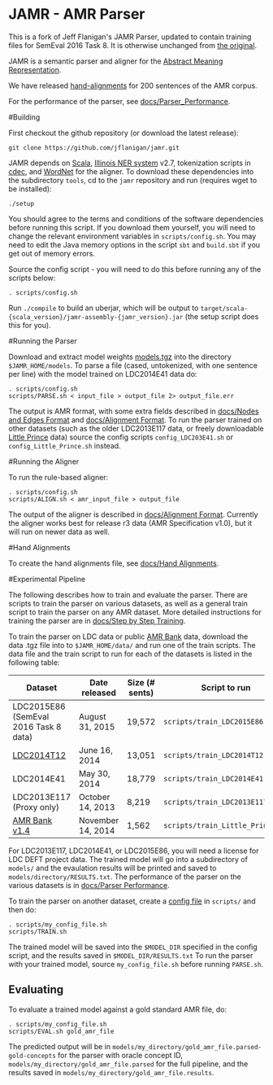 JAMR - AMR Parser
=================

This is a fork of Jeff Flanigan's JAMR Parser, updated to contain training files for SemEval 2016 Task 8. It is otherwise unchanged
from [the original](https://github.com/jflanigan/jamr).

JAMR is a semantic parser and aligner for the [Abstract Meaning Representation](http://amr.isi.edu/). 

We have released [hand-alignments](docs/Hand_Alignments.md) for 200 sentences of the AMR corpus.

For the performance of the parser, see [docs/Parser_Performance](docs/Parser_Performance.md).

#Building

First checkout the github repository (or download the latest release):

    git clone https://github.com/jflanigan/jamr.git

JAMR depends on [Scala](http://www.scala-lang.org), [Illinois NER
system](http://cogcomp.cs.illinois.edu/page/download_view/NETagger) v2.7, tokenization scripts in
[cdec](https://github.com/redpony/cdec), and [WordNet](http://wordnetcode.princeton.edu/3.0/WordNet-3.0.tar.gz) for the
aligner. To download these dependencies into the subdirectory `tools`, cd to the `jamr` repository and run (requires
wget to be installed):

    ./setup

You should agree to the terms and conditions of the software dependencies before running this script.  If you download
them yourself, you will need to change the relevant environment variables in `scripts/config.sh`.  You may need to edit
the Java memory options in the script `sbt` and `build.sbt` if you get out of memory errors.

Source the config script - you will need to do this before running any of the scripts below:

    . scripts/config.sh

Run `./compile` to build an uberjar, which will be output to
`target/scala-{scala_version}/jamr-assembly-{jamr_version}.jar` (the setup script does this for you).

#Running the Parser

Download and extract model weights [models.tgz](http://cs.cmu.edu/~jmflanig/models.tgz) into the directory
`$JAMR_HOME/models`.  To parse a file (cased, untokenized, with one sentence per line) with the model trained on
LDC2014E41 data do:

    . scripts/config.sh
    scripts/PARSE.sh < input_file > output_file 2> output_file.err

The output is AMR format, with some extra fields described in [docs/Nodes and Edges
Format](docs/Nodes_and_Edges_Format.md) and [docs/Alignment Format](docs/Alignment_Format.md). To run the parser trained
on other datasets (such as the older LDC2013E117 data, or freely downloadable [Little
Prince](http://amr.isi.edu/download.html) data) source the config scripts `config_LDC203E41.sh`
or `config_Little_Prince.sh` instead.

#Running the Aligner

To run the rule-based aligner:

    . scripts/config.sh
    scripts/ALIGN.sh < amr_input_file > output_file

The output of the aligner is described in [docs/Alignment Format](docs/Alignment_Format.md).  Currently the aligner
works best for release r3 data (AMR Specification v1.0), but it will run on newer data as well.

#Hand Alignments

To create the hand alignments file, see [docs/Hand Alignments](docs/Hand_Alignments.md).

#Experimental Pipeline

The following describes how to train and evaluate the parser.  There are scripts to train the parser on various
datasets, as well as a general train script to train the parser on any AMR dataset.  More detailed instructions for
training the parser are in [docs/Step by Step Training](docs/Step_by_Step_Training.md).

To train the parser on LDC data or public [AMR Bank](http://amr.isi.edu/download.html) data, download the data .tgz file
into to `$JAMR_HOME/data/` and run one of the train scripts.  The data file and the train script to run for each of the datasets
is listed in the following table:

| Dataset | Date released | Size (# sents) | Script to run   | File to move to `data/` |
| --- | ---- | ---- | ---- | --- |
| LDC2015E86 (SemEval 2016 Task 8 data)   | August 31, 2015     | 19,572     | `scripts/train_LDC2015E86.sh` | `LDC2015E86_DEFT_Phase_2_AMR_Annotation_R1.tgz` |
| [LDC2014T12](https://catalog.ldc.upenn.edu/LDC2014T12) | June 16, 2014 | 13,051 | `scripts/train_LDC2014T12.sh`    | `amr_anno_1.0_LDC2014T12.tgz` |
| LDC2014E41 | May 30, 2014 | 18,779 | `scripts/train_LDC2014E41.sh`    | `LDC2014E41_DEFT_Phase_1_AMR_Annotation_R4.tgz`  |
| LDC2013E117 (Proxy only) | October 14, 2013 | 8,219 | `scripts/train_LDC2013E117.sh` | `LDC2013E117.tgz` |
| [AMR Bank v1.4](http://amr.isi.edu/download.html) | November 14, 2014 | 1,562 | `scripts/train_Little_Prince.sh` | (automatically downloaded)   |

For LDC2013E117, LDC2014E41, or LDC2015E86, you will need a license for LDC DEFT project data. The trained model will go into a subdirectory of `models/` and the evaulation results will be printed and saved to
`models/directory/RESULTS.txt`.  The performance of the parser on the various datasets is in [docs/Parser
Performance](docs/Parser_Performance.md).

To train the parser on another dataset, create a [config file](docs/Config_File.md) in `scripts/` and
then do:

    . scripts/my_config_file.sh
    scripts/TRAIN.sh

The trained model will be saved into the `$MODEL_DIR` specified in the config script, and the results saved in
`$MODEL_DIR/RESULTS.txt` To run the parser with your trained model, source `my_config_file.sh` before running
`PARSE.sh`.

## Evaluating

To evaluate a trained model against a gold standard AMR file, do:

    . scripts/my_config_file.sh
    scripts/EVAL.sh gold_amr_file

The predicted output will be in `models/my_directory/gold_amr_file.parsed-gold-concepts` for the parser with oracle
concept ID, `models/my_directory/gold_amr_file.parsed` for the full pipeline, and the results saved in
`models/my_directory/gold_amr_file.results`.

